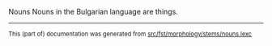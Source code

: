 Nouns
Nouns in the Bulgarian language are things.

* * *

<small>This (part of) documentation was generated from [src/fst/morphology/stems/nouns.lexc](https://github.com/giellalt/lang-bul/blob/main/src/fst/morphology/stems/nouns.lexc)</small>
